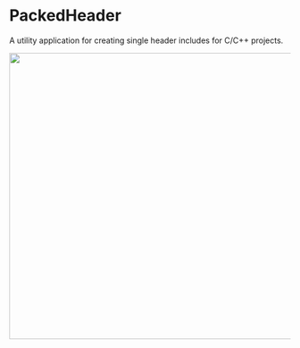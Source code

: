 # PackedHeader
A utility application for creating single header includes for C/C++ projects.

<p align="center">
  <img src="https://github.com/user-attachments/assets/8e7b65fb-c7f9-434d-942d-bf1d82059c8c" width="512" />
</p>
